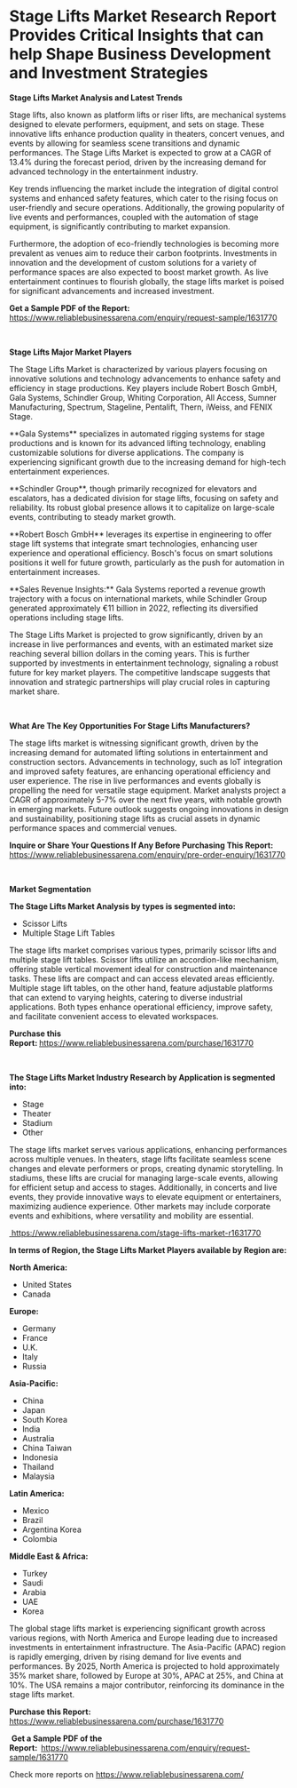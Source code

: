 <p><h1>Stage Lifts Market Research Report Provides Critical Insights that can help Shape Business Development and Investment Strategies</h1></p><p><strong>Stage Lifts Market Analysis and Latest Trends</strong></p>
<p><p>Stage lifts, also known as platform lifts or riser lifts, are mechanical systems designed to elevate performers, equipment, and sets on stage. These innovative lifts enhance production quality in theaters, concert venues, and events by allowing for seamless scene transitions and dynamic performances. The Stage Lifts Market is expected to grow at a CAGR of 13.4% during the forecast period, driven by the increasing demand for advanced technology in the entertainment industry.</p><p>Key trends influencing the market include the integration of digital control systems and enhanced safety features, which cater to the rising focus on user-friendly and secure operations. Additionally, the growing popularity of live events and performances, coupled with the automation of stage equipment, is significantly contributing to market expansion. </p><p>Furthermore, the adoption of eco-friendly technologies is becoming more prevalent as venues aim to reduce their carbon footprints. Investments in innovation and the development of custom solutions for a variety of performance spaces are also expected to boost market growth. As live entertainment continues to flourish globally, the stage lifts market is poised for significant advancements and increased investment.</p></p>
<p><strong>Get a Sample PDF of the Report:&nbsp;</strong> <a href="https://www.reliablebusinessarena.com/enquiry/request-sample/1631770?utm_campaign=3498&utm_medium=2&utm_source=Github&utm_content=ia&utm_term=10042025&utm_id=stage-lifts">https://www.reliablebusinessarena.com/enquiry/request-sample/1631770</a></p>
<p>&nbsp;</p>
<p><strong>Stage Lifts Major Market Players</strong></p>
<p><p>The Stage Lifts Market is characterized by various players focusing on innovative solutions and technology advancements to enhance safety and efficiency in stage productions. Key players include Robert Bosch GmbH, Gala Systems, Schindler Group, Whiting Corporation, All Access, Sumner Manufacturing, Spectrum, Stageline, Pentalift, Thern, iWeiss, and FENIX Stage.</p><p>**Gala Systems** specializes in automated rigging systems for stage productions and is known for its advanced lifting technology, enabling customizable solutions for diverse applications. The company is experiencing significant growth due to the increasing demand for high-tech entertainment experiences.</p><p>**Schindler Group**, though primarily recognized for elevators and escalators, has a dedicated division for stage lifts, focusing on safety and reliability. Its robust global presence allows it to capitalize on large-scale events, contributing to steady market growth.</p><p>**Robert Bosch GmbH** leverages its expertise in engineering to offer stage lift systems that integrate smart technologies, enhancing user experience and operational efficiency. Bosch's focus on smart solutions positions it well for future growth, particularly as the push for automation in entertainment increases.</p><p>**Sales Revenue Insights:** Gala Systems reported a revenue growth trajectory with a focus on international markets, while Schindler Group generated approximately €11 billion in 2022, reflecting its diversified operations including stage lifts. </p><p>The Stage Lifts Market is projected to grow significantly, driven by an increase in live performances and events, with an estimated market size reaching several billion dollars in the coming years. This is further supported by investments in entertainment technology, signaling a robust future for key market players. The competitive landscape suggests that innovation and strategic partnerships will play crucial roles in capturing market share.</p></p>
<p>&nbsp;</p>
<p><strong>What Are The Key Opportunities For Stage Lifts Manufacturers?</strong></p>
<p><p>The stage lifts market is witnessing significant growth, driven by the increasing demand for automated lifting solutions in entertainment and construction sectors. Advancements in technology, such as IoT integration and improved safety features, are enhancing operational efficiency and user experience. The rise in live performances and events globally is propelling the need for versatile stage equipment. Market analysts project a CAGR of approximately 5-7% over the next five years, with notable growth in emerging markets. Future outlook suggests ongoing innovations in design and sustainability, positioning stage lifts as crucial assets in dynamic performance spaces and commercial venues.</p></p>
<p><strong>Inquire or Share Your Questions If Any Before Purchasing This Report:</strong> <a href="https://www.reliablebusinessarena.com/enquiry/pre-order-enquiry/1631770?utm_campaign=3498&utm_medium=2&utm_source=Github&utm_content=ia&utm_term=10042025&utm_id=stage-lifts">https://www.reliablebusinessarena.com/enquiry/pre-order-enquiry/1631770</a></p>
<p>&nbsp;</p>
<p><strong>Market Segmentation</strong></p>
<p><strong>The Stage Lifts Market Analysis by types is segmented into:</strong></p>
<p><ul><li>Scissor Lifts</li><li>Multiple Stage Lift Tables</li></ul></p>
<p><p>The stage lifts market comprises various types, primarily scissor lifts and multiple stage lift tables. Scissor lifts utilize an accordion-like mechanism, offering stable vertical movement ideal for construction and maintenance tasks. These lifts are compact and can access elevated areas efficiently. Multiple stage lift tables, on the other hand, feature adjustable platforms that can extend to varying heights, catering to diverse industrial applications. Both types enhance operational efficiency, improve safety, and facilitate convenient access to elevated workspaces.</p></p>
<p><strong>Purchase this Report:&nbsp;</strong><a href="https://www.reliablebusinessarena.com/purchase/1631770?utm_campaign=3498&utm_medium=2&utm_source=Github&utm_content=ia&utm_term=10042025&utm_id=stage-lifts">https://www.reliablebusinessarena.com/purchase/1631770</a></p>
<p>&nbsp;</p>
<p><strong>The Stage Lifts Market Industry Research by Application is segmented into:</strong></p>
<p><ul><li>Stage</li><li>Theater</li><li>Stadium</li><li>Other</li></ul></p>
<p><p>The stage lifts market serves various applications, enhancing performances across multiple venues. In theaters, stage lifts facilitate seamless scene changes and elevate performers or props, creating dynamic storytelling. In stadiums, these lifts are crucial for managing large-scale events, allowing for efficient setup and access to stages. Additionally, in concerts and live events, they provide innovative ways to elevate equipment or entertainers, maximizing audience experience. Other markets may include corporate events and exhibitions, where versatility and mobility are essential.</p></p>
<p><a href="https://www.reliablebusinessarena.com/stage-lifts-market-r1631770?utm_campaign=3498&utm_medium=2&utm_source=Github&utm_content=ia&utm_term=10042025&utm_id=stage-lifts">&nbsp;https://www.reliablebusinessarena.com/stage-lifts-market-r1631770</a></p>
<p><strong>In terms of Region, the Stage Lifts Market Players available by Region are:</strong></p>
<p>
    <p> <strong> North America: </strong>
        <ul>
            <li>United States</li>
            <li>Canada</li>
        </ul>
        </p> 
    <p> <strong> Europe: </strong>
        <ul>
            <li>Germany</li>
            <li>France</li>
            <li>U.K.</li>
            <li>Italy</li>
            <li>Russia</li>
        </ul>
        </p> 
    <p> <strong> Asia-Pacific: </strong>
        <ul>
            <li>China</li>
            <li>Japan</li>
            <li>South Korea</li>
            <li>India</li>
            <li>Australia</li>
            <li>China Taiwan</li>
            <li>Indonesia</li>
            <li>Thailand</li>
            <li>Malaysia</li>
        </ul>
        </p> 
    <p> <strong> Latin America: </strong>
        <ul>
            <li>Mexico</li>
            <li>Brazil</li>
            <li>Argentina Korea</li>
            <li>Colombia</li>
        </ul>
        </p> 
    <p> <strong> Middle East & Africa: </strong>
        <ul>
            <li>Turkey</li>
            <li>Saudi</li>
            <li>Arabia</li>
            <li>UAE</li>
            <li>Korea</li>
        </ul>
    </p>
    </p>
<p><p>The global stage lifts market is experiencing significant growth across various regions, with North America and Europe leading due to increased investments in entertainment infrastructure. The Asia-Pacific (APAC) region is rapidly emerging, driven by rising demand for live events and performances. By 2025, North America is projected to hold approximately 35% market share, followed by Europe at 30%, APAC at 25%, and China at 10%. The USA remains a major contributor, reinforcing its dominance in the stage lifts market.</p></p>
<p><strong>Purchase this Report: </strong><a href="https://www.reliablebusinessarena.com/purchase/1631770?utm_campaign=3498&utm_medium=2&utm_source=Github&utm_content=ia&utm_term=10042025&utm_id=stage-lifts">https://www.reliablebusinessarena.com/purchase/1631770</a></p>
<p>&nbsp;<strong>Get a Sample PDF of the Report:&nbsp;&nbsp;</strong><a href="https://www.reliablebusinessarena.com/enquiry/request-sample/1631770?utm_campaign=3498&utm_medium=2&utm_source=Github&utm_content=ia&utm_term=10042025&utm_id=stage-lifts">https://www.reliablebusinessarena.com/enquiry/request-sample/1631770</a></p>
<p><strong></strong></p>
<p>Check more reports on <a href="https://www.reliablebusinessarena.com/?utm_campaign=3498&utm_medium=2&utm_source=Github&utm_content=ia&utm_term=10042025&utm_id=stage-lifts">https://www.reliablebusinessarena.com/</a></p>